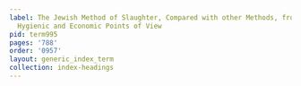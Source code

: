 ```yaml
---
label: The Jewish Method of Slaughter, Compared with other Methods, from the Sanitarian
  Hygienic and Economic Points of View
pid: term995
pages: '788'
order: '0957'
layout: generic_index_term
collection: index-headings
---
```

